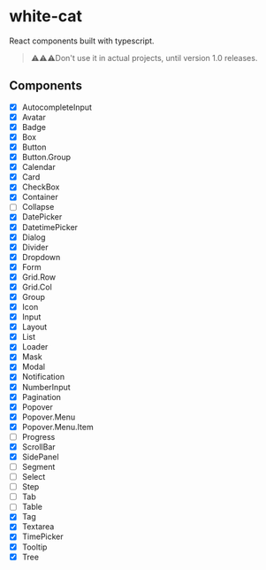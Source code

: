 # white-cat

React components built with typescript.

> :warning::warning::warning:Don't use it in actual projects, until version 1.0 releases.

## Components

- [x] AutocompleteInput
- [x] Avatar
- [x] Badge
- [x] Box
- [x] Button
- [x] Button.Group
- [x] Calendar
- [x] Card
- [x] CheckBox
- [x] Container
- [ ] Collapse
- [x] DatePicker
- [x] DatetimePicker
- [x] Dialog
- [x] Divider
- [x] Dropdown
- [x] Form
- [x] Grid.Row
- [x] Grid.Col
- [x] Group
- [x] Icon
- [x] Input
- [x] Layout
- [x] List
- [x] Loader
- [x] Mask
- [x] Modal
- [x] Notification
- [x] NumberInput
- [x] Pagination
- [x] Popover
- [x] Popover.Menu
- [x] Popover.Menu.Item
- [ ] Progress
- [x] ScrollBar
- [x] SidePanel
- [ ] Segment
- [ ] Select
- [ ] Step
- [ ] Tab
- [ ] Table
- [x] Tag
- [x] Textarea
- [x] TimePicker
- [x] Tooltip
- [x] Tree
